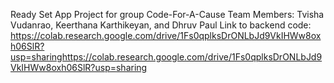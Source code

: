 Ready Set App Project for group Code-For-A-Cause
Team Members: Tvisha Vudanrao, Keerthana Karthikeyan, and Dhruv Paul
Link to backend code: https://colab.research.google.com/drive/1Fs0qplksDrONLbJd9VkIHWw8oxh06SlR?usp=sharinghttps://colab.research.google.com/drive/1Fs0qplksDrONLbJd9VkIHWw8oxh06SlR?usp=sharing
